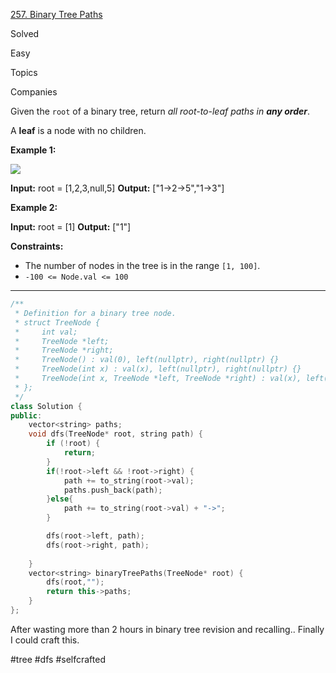 
[257. Binary Tree Paths](https://leetcode.com/problems/binary-tree-paths/)

Solved

Easy

Topics

Companies

Given the `root` of a binary tree, return _all root-to-leaf paths in **any order**_.

A **leaf** is a node with no children.

**Example 1:**

![](https://assets.leetcode.com/uploads/2021/03/12/paths-tree.jpg)

**Input:** root = [1,2,3,null,5]
**Output:** ["1->2->5","1->3"]

**Example 2:**

**Input:** root = [1]
**Output:** ["1"]

**Constraints:**

- The number of nodes in the tree is in the range `[1, 100]`.
- `-100 <= Node.val <= 100`

---


```cpp
/**
 * Definition for a binary tree node.
 * struct TreeNode {
 *     int val;
 *     TreeNode *left;
 *     TreeNode *right;
 *     TreeNode() : val(0), left(nullptr), right(nullptr) {}
 *     TreeNode(int x) : val(x), left(nullptr), right(nullptr) {}
 *     TreeNode(int x, TreeNode *left, TreeNode *right) : val(x), left(left), right(right) {}
 * };
 */
class Solution {
public:
    vector<string> paths;
    void dfs(TreeNode* root, string path) {
        if (!root) {
            return;
        }
        if(!root->left && !root->right) {
            path += to_string(root->val);
            paths.push_back(path);
        }else{
            path += to_string(root->val) + "->";
        }

        dfs(root->left, path);
        dfs(root->right, path);
        
    }
    vector<string> binaryTreePaths(TreeNode* root) {
        dfs(root,"");
        return this->paths;
    }
};

```

After wasting more than 2 hours in binary tree revision and recalling.. Finally I could craft this. 

#tree
#dfs
#selfcrafted 